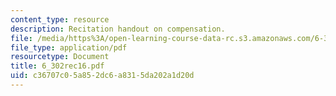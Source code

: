 ```yaml
---
content_type: resource
description: Recitation handout on compensation.
file: /media/https%3A/open-learning-course-data-rc.s3.amazonaws.com/6-302-feedback-systems-spring-2007/c36707c05a852dc6a8315da202a1d20d_6_302rec16.pdf
file_type: application/pdf
resourcetype: Document
title: 6_302rec16.pdf
uid: c36707c0-5a85-2dc6-a831-5da202a1d20d
---
```

